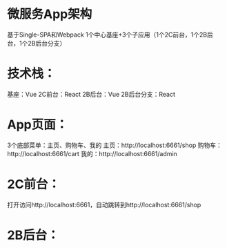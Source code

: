 # 微服务App架构
基于Single-SPA和Webpack
1个中心基座+3个子应用（1个2C前台，1个2B后台，1个2B后台分支）

# 技术栈：
基座：Vue
2C前台：React
2B后台：Vue
2B后台分支：React

# App页面：
3个底部菜单：主页、购物车、我的
主页：http://localhost:6661/shop
购物车：http://localhost:6661/cart
我的：http://localhost:6661/admin

# 2C前台：
打开访问http://localhost:6661，自动跳转到http://localhost:6661/shop

# 2B后台：
